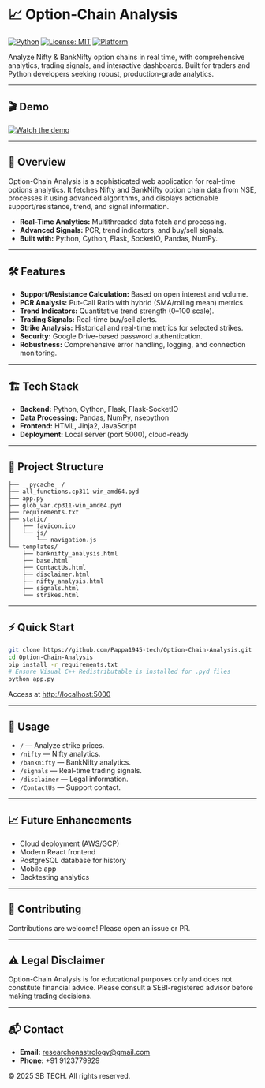 # 📈 Option-Chain Analysis

[![Python](https://img.shields.io/badge/Python-3.8+-blue.svg)](https://www.python.org/)
[![License: MIT](https://img.shields.io/badge/License-MIT-green.svg)](LICENSE)
[![Platform](https://img.shields.io/badge/Platform-Windows%20%7C%20Linux-lightgrey)](#)

Analyze Nifty & BankNifty option chains in real time, with comprehensive analytics, trading signals, and interactive dashboards. Built for traders and Python developers seeking robust, production-grade analytics.

---

## 🎬 Demo

[![Watch the demo](https://img.youtube.com/vi/l4e37CqCvUc/0.jpg)](https://youtu.be/l4e37CqCvUc)

---

## 🚀 Overview

Option-Chain Analysis is a sophisticated web application for real-time options analytics. It fetches Nifty and BankNifty option chain data from NSE, processes it using advanced algorithms, and displays actionable support/resistance, trend, and signal information.

- **Real-Time Analytics:** Multithreaded data fetch and processing.
- **Advanced Signals:** PCR, trend indicators, and buy/sell signals.
- **Built with:** Python, Cython, Flask, SocketIO, Pandas, NumPy.

---

## 🛠 Features

- **Support/Resistance Calculation:** Based on open interest and volume.
- **PCR Analysis:** Put-Call Ratio with hybrid (SMA/rolling mean) metrics.
- **Trend Indicators:** Quantitative trend strength (0–100 scale).
- **Trading Signals:** Real-time buy/sell alerts.
- **Strike Analysis:** Historical and real-time metrics for selected strikes.
- **Security:** Google Drive-based password authentication.
- **Robustness:** Comprehensive error handling, logging, and connection monitoring.

---

## 🏗️ Tech Stack

- **Backend:** Python, Cython, Flask, Flask-SocketIO
- **Data Processing:** Pandas, NumPy, nsepython
- **Frontend:** HTML, Jinja2, JavaScript
- **Deployment:** Local server (port 5000), cloud-ready

---

## 📁 Project Structure

```
├── __pycache__/
├── all_functions.cp311-win_amd64.pyd
├── app.py
├── glob_var.cp311-win_amd64.pyd
├── requirements.txt
├── static/
│   ├── favicon.ico
│   └── js/
│       └── navigation.js
└── templates/
    ├── banknifty_analysis.html
    ├── base.html
    ├── ContactUs.html
    ├── disclaimer.html
    ├── nifty_analysis.html
    ├── signals.html
    └── strikes.html
```

---

## ⚡ Quick Start

```bash
git clone https://github.com/Pappa1945-tech/Option-Chain-Analysis.git
cd Option-Chain-Analysis
pip install -r requirements.txt
# Ensure Visual C++ Redistributable is installed for .pyd files
python app.py
```
Access at [http://localhost:5000](http://localhost:5000)

---

## 🔎 Usage

- `/` — Analyze strike prices.
- `/nifty` — Nifty analytics.
- `/banknifty` — BankNifty analytics.
- `/signals` — Real-time trading signals.
- `/disclaimer` — Legal information.
- `/ContactUs` — Support contact.

---

## 📈 Future Enhancements

- Cloud deployment (AWS/GCP)
- Modern React frontend
- PostgreSQL database for history
- Mobile app
- Backtesting analytics

---

## 🤝 Contributing

Contributions are welcome! Please open an issue or PR.

---

## ⚠️ Legal Disclaimer

Option-Chain Analysis is for educational purposes only and does not constitute financial advice. Please consult a SEBI-registered advisor before making trading decisions.

---

## 📬 Contact

- **Email:** researchonastrology@gmail.com
- **Phone:** +91 9123779929

© 2025 SB TECH. All rights reserved.
